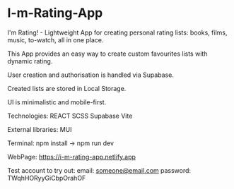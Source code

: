 # I-m-Rating-App

I'm Rating! - Lightweight App for creating personal rating lists: books, films, music, to-watch, all in one place.

This App provides an easy way to create custom favourites lists with dynamic rating. 

User creation and authorisation is handled via Supabase.

Created lists are stored in Local Storage.

UI is minimalistic and mobile-first.

Technologies:
REACT
SCSS
Supabase
Vite

External libraries:
MUI

Terminal:
npm install -> npm run dev

WebPage: https://i-m-rating-app.netlify.app

Test account to try out:
email: someone@email.com
password: TWqhHORyyGiCbpOrahOF


